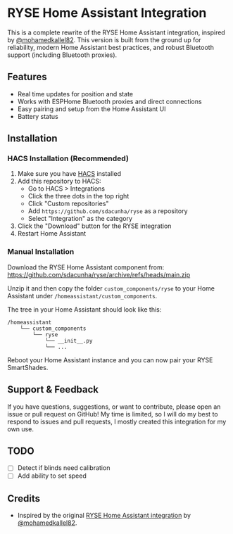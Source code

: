 # RYSE Home Assistant Integration

This is a complete rewrite of the RYSE Home Assistant integration, inspired by [@mohamedkallel82](https://github.com/mohamedkallel82). This version is built from the ground up for reliability, modern Home Assistant best practices, and robust Bluetooth support (including Bluetooth proxies).

## Features
- Real time updates for position and state
- Works with ESPHome Bluetooth proxies and direct connections
- Easy pairing and setup from the Home Assistant UI
- Battery status

## Installation

### HACS Installation (Recommended)
1. Make sure you have [HACS](https://hacs.xyz/) installed
2. Add this repository to HACS:
   - Go to HACS > Integrations
   - Click the three dots in the top right
   - Click "Custom repositories"
   - Add `https://github.com/sdacunha/ryse` as a repository
   - Select "Integration" as the category
3. Click the "Download" button for the RYSE integration
4. Restart Home Assistant

### Manual Installation
Download the RYSE Home Assistant component from: https://github.com/sdacunha/ryse/archive/refs/heads/main.zip

Unzip it and then copy the folder `custom_components/ryse` to your Home Assistant under `/homeassistant/custom_components`.

The tree in your Home Assistant should look like this:

    /homeassistant
        └── custom_components
            └── ryse
                └── __init__.py
                └── ...

Reboot your Home Assistant instance and you can now pair your RYSE SmartShades.

## Support & Feedback
If you have questions, suggestions, or want to contribute, please open an issue or pull request on GitHub! My time is limited, so I will do my best to respond to issues and pull requests, I mostly created this integration for my own use.

## TODO
- [ ] Detect if blinds need calibration
- [ ] Add ability to set speed

## Credits
- Inspired by the original [RYSE Home Assistant integration](https://github.com/mohamedkallel82/ryse) by [@mohamedkallel82](https://github.com/mohamedkallel82).
